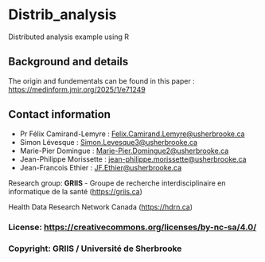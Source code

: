 # Distrib_analysis
Distributed analysis example using R

## Background and details
The origin and fundementals can be found in this paper : https://medinform.jmir.org/2025/1/e71249

## Contact information
* Pr Félix Camirand-Lemyre : Felix.Camirand.Lemyre@usherbrooke.ca
* Simon Lévesque : Simon.Levesque3@usherbrooke.ca
* Marie-Pier Domingue : Marie-Pier.Domingue2@usherbrooke.ca
* Jean-Philippe Morissette : jean-philippe.morissette@usherbrooke.ca
* Jean-Francois Ethier : JF.Ethier@usherbrooke.ca

Research group: **GRIIS** - Groupe de recherche interdisciplinaire en informatique de la santé (https://griis.ca)

Health Data Research Network Canada (https://hdrn.ca)

### License: https://creativecommons.org/licenses/by-nc-sa/4.0/
### Copyright: GRIIS / Université de Sherbrooke
